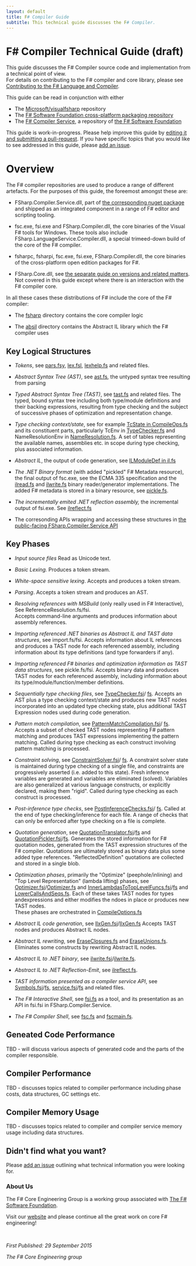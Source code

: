```yaml
---
layout: default
title: F# Compiler Guide
subtitle: This technical guide discusses the F# Compiler.  
---
```


# F# Compiler Technical Guide (draft)

This guide discusses the F# Compiler source code and implementation from a technical point of view.  
For details on contributing to the F# compiler and core library, please see 
[Contributing to the F# Language and Compiler](http://fsharp.github.io/2014/06/18/fsharp-contributions.html).

This guide can be read in conjunction with either 

* The [Microsoft/visualfsharp](http://github.com/Microsoft/visualfsharp) repository
* The [F# Software Foundation cross-platform packaging repository](http://github.com/fsharp/fsharp)
* The [F# Compiler Service](http://github.com/fsharp/FSharp.Compiler.Service), a repository of [the F# Software Foundation](http://fsharp.org)

This guide is work-in-progress. Please help improve this guide by [editing it and submitting a
pull-request](https://github.com/fsharp/fsharp.github.io/blob/master/_posts/2015-09-29-fsharp-compiler-guide.md). 
If you have specific topics that you would like to see addressed in this guide, 
please [add an issue](https://github.com/fsharp/fsharp.github.io/issues).

# Overview

The F# compiler repositories are used to produce a range of different artefacts.  For the purposes of this
guide, the foreemost amongst these are:

* FSharp.Compiler.Service.dll, part of [the corresponding nuget package](https://www.nuget.org/packages/FSharp.Compiler.Service) 
  and shipped as an integrated component in a range of F# editor and scripting tooling.

* fsc.exe, fsi.exe and FSharp.Compiler.dll, the core binaries of the Visual F# tools for Windows.  These tools also
  include FSharp.LanguageService.Compiler.dll, a special trimeed-down build of the core of the F# compiler.

* fsharpc, fsharpi, fsc.exe, fsi.exe, FSharp.Compiler.dll, the core binaries of the cross-platform open edition packages for F#.

* FSharp.Core.dll, see [the separate guide on versions and related matters](http://fsharp.github.io/2015/04/18/fsharp-core-notes.html).  Not covered in this guide except where there
  is an interaction with the F# compiler core.

In all these cases these distributions of F# include the core of the F# compiler:

* The [fsharp](https://github.com/Microsoft/visualfsharp/tree/master/src/fsharp) directory contains the core compiler logic

* The [absil](https://github.com/Microsoft/visualfsharp/tree/master/src/fsharp) directory contains the Abstract IL library which the F# compiler uses

## Key Logical Structures

* _Tokens_, see [pars.fsy](https://github.com/fsharp/FSharp.Compiler.Service/blob/master/src/fsharp/pars.fsy), [lex.fsl](https://github.com/fsharp/FSharp.Compiler.Service/blob/master/src/fsharp/lex.fsl), [lexhelp.fs](https://github.com/fsharp/FSharp.Compiler.Service/blob/master/src/fsharp/lexhelp.fs) and related files.

* _Abstract Syntax Tree (AST)_, see [ast.fs](https://github.com/fsharp/FSharp.Compiler.Service/blob/master/src/fsharp/ast.fs), the untyped syntax tree resulting from parsing

* _Typed Abstract Syntax Tree (TAST)_, see [tast.fs](https://github.com/fsharp/FSharp.Compiler.Service/blob/master/src/fsharp/tast.fs) and related files. The typed, bound syntax tree including both 
  type/module definitions and their backing expressions, resulting from type checking
  and the subject of successive phases of optimization and representation change.

* _Type checking context/state_, see for example [TcState in CompileOps.fs](https://github.com/fsharp/FSharp.Compiler.Service/blob/master/src/fsharp/CompileOps.fs#L5071) and its constituent parts, particularly TcEnv in [TypeChecker.fs](https://github.com/fsharp/FSharp.Compiler.Service/blob/master/src/fsharp/TypeChecker.fs) and NameResolutionEnv in [NameResolution.fs](https://github.com/fsharp/FSharp.Compiler.Service/blob/master/src/fsharp/NameResolution.fs).
  A set of tables representing the available names, assemblies etc. in scope during type checking, plus
  associated information.

* _Abstract IL_, the output of code generation, see [ILModuleDef in il.fs](https://github.com/fsharp/FSharp.Compiler.Service/blob/master/src/absil/il.fsi#L1598)

* _The .NET Binary format_ (with added "pickled" F# Metadata resource), the final output of fsc.exe, see the ECMA 335 specification and the [ilread.fs](https://github.com/fsharp/FSharp.Compiler.Service/blob/master/src/absil/ilread.fs) and [ilwrite.fs](https://github.com/fsharp/FSharp.Compiler.Service/blob/master/src/absil/ilwrite.fs) binary reader/generator implementations.  The added F# metadata is stored in a binary resource, see [pickle.fs](https://github.com/fsharp/FSharp.Compiler.Service/blob/master/src/fsharp/pickle.fs).

* _The incrementally emited .NET reflection assembly,_ the incremental output of fsi.exe. See [ilreflect.fs](https://github.com/fsharp/FSharp.Compiler.Service/blob/master/src/absil/ilreflect.fs)

* The corresonding APIs wrapping and accessing these structures in [the public-facing FSharp.Compiler.Service API](https://github.com/fsharp/FSharp.Compiler.Service/tree/master/src/fsharp/vs)

## Key Phases

* _Input source files_  Read as Unicode text.

* _Basic Lexing._  Produces a token stream.

* _White-space sensitive lexing_.  Accepts and produces a token stream.

* _Parsing_. Accepts a token stream and produces an AST.

* _Resolving references with MSBuild_ (only really used in F# Interactive), See ReferenceResolution.fs/fsi.  
  Accepts command-line arguments and produces information about assembly references.

* _Importing referenced .NET binaries as Abstract IL and TAST data structures_, see import.fs/fsi.
  Accepts information about IL references and produces a TAST node for each referenced assembly, 
  including information about its type definitions (and type forwarders if any).

* _Importing referenced F# binaries and optimization information as TAST data structures_, see pickle.fs/fsi.
  Accepts binary data and produces  TAST nodes for each referenced assembly, 
  including information about its type/module/function/member definitions.

* _Sequentially type checking files_, see
  [TypeChecker.fsi](https://github.com/fsharp/FSharp.Compiler.Service/blob/master/src/fsharp/TypeChecker.fsi)/
  [fs](https://github.com/fsharp/FSharp.Compiler.Service/blob/master/src/fsharp/TypeChecker.fs).
  Accepts an AST plus a type checking context/state and produces new TAST nodes
  incorporated into an updated type checking state, plus additional TAST Expression nodes used during code generation.

* _Pattern match compilation_, see
  [PatternMatchCompilation.fsi](https://github.com/fsharp/FSharp.Compiler.Service/blob/master/src/fsharp/PatternMatchCompilation.fsi)/
  [fs](https://github.com/fsharp/FSharp.Compiler.Service/blob/master/src/fsharp/PatternMatchCompilation.fs).
  Accepts a subset of checked TAST nodes representing F# pattern matching and produces TAST expressions implementing
  the pattern matching.  Called during type checking as each construct involving pattern matching is processed.

* _Constraint solving_, see
  [ConstraintSolver.fsi](https://github.com/fsharp/FSharp.Compiler.Service/blob/master/src/fsharp/ConstraintSolver.fsi)/
  [fs](https://github.com/fsharp/FSharp.Compiler.Service/blob/master/src/fsharp/ConstraintSolver.fs).
  A constraint solver state is maintained during type checking of a single file, and constraints are progressively
  asserted (i.e. added to this state).  Fresh inference variables are generated and variables are eliminated (solved).
  Variables are also generalized at various language constructs, or explicitly declared, making them "rigid".
  Called during type checking as each construct is processed.

* _Post-inference type checks_, see
  [PostInferenceChecks.fsi](https://github.com/fsharp/FSharp.Compiler.Service/blob/master/src/fsharp/PostInferenceChecks.fsi)/
  [fs](https://github.com/fsharp/FSharp.Compiler.Service/blob/master/src/fsharp/PostInferenceChecks.fs).
  Called at the end of type checking/inference for each file.
  A range of checks that can only be enforced after type checking on a file is complete.

* _Quotation generation_, see
  [QuotationTranslator.fsi](https://github.com/fsharp/FSharp.Compiler.Service/blob/master/src/fsharp/QuotationTranslator.fsi)/[fs](https://github.com/fsharp/FSharp.Compiler.Service/blob/master/src/fsharp/QuotationTranslator.fs) and
  [QuotationPickler.fsi](https://github.com/fsharp/FSharp.Compiler.Service/blob/master/src/fsharp/QuotationPickler.fsi)/[fs](https://github.com/fsharp/FSharp.Compiler.Service/blob/master/src/fsharp/QuotationPickler.fs).
  Generates the stored information for F# quotation nodes, generated from the TAST expression structures of the
  F# compiler. Quotations are ultimately stored as binary data plus some added type references. "ReflectedDefinition" quotations
  are collected and stored in a single blob.

* _Optimization phases_, primarily the "Optimize" (peephole/inlining) and "Top Level Representation" (lambda lifting) phases,
  see 
  [Optimizer.fsi](https://github.com/fsharp/FSharp.Compiler.Service/blob/master/src/fsharp/Optimizer.fsi)/[Optimizer.fs](https://github.com/fsharp/FSharp.Compiler.Service/blob/master/src/fsharp/Optimizer.fs) and
  [InnerLambdasToTopLevelFuncs.fsi](https://github.com/fsharp/FSharp.Compiler.Service/blob/master/src/fsharp/InnerLambdasToTopLevelFuncs.fsi)/[fs](https://github.com/fsharp/FSharp.Compiler.Service/blob/master/src/fsharp/InnerLambdasToTopLevelFuncs.fs) and
  [LowerCallsAndSeqs.fs](https://github.com/fsharp/FSharp.Compiler.Service/blob/master/src/fsharp/LowerCallsAndSeqs.fs).
  Each of these takes TAST nodes for types andexpressions and either modifies the ndoes in place or produces new TAST nodes.  
  These phases are orchestrated in [CompileOptions.fs](https://github.com/fsharp/FSharp.Compiler.Service/blob/master/src/fsharp/CompileOptions.fs)

* _Abstract IL code generation_, see 
  [IlxGen.fsi](https://github.com/fsharp/FSharp.Compiler.Service/blob/master/src/absil/IlxGen.fsi)/[IlxGen.fs](https://github.com/fsharp/FSharp.Compiler.Service/blob/master/src/absil/IlxGen.fs)
  Accepts TAST nodes and produces Abstract IL nodes.

* _Abstract IL rewriting_, see 
  [EraseClosures.fs](https://github.com/fsharp/FSharp.Compiler.Service/blob/master/src/absil/EraseClosures.fs) and
  [EraseUnions.fs](https://github.com/fsharp/FSharp.Compiler.Service/blob/master/src/absil/EraseUnions.fs).
  Eliminates some constructs by rewriting Abstract IL nodes.
  
* _Abstract IL to .NET binary_, see 
  [ilwrite.fsi](https://github.com/fsharp/FSharp.Compiler.Service/blob/master/src/absil/ilwrite.fsi)/[ilwrite.fs](https://github.com/fsharp/FSharp.Compiler.Service/blob/master/src/absil/ilwrite.fs). 

* _Abstract IL to .NET Reflection-Emit_, see 
  [ilreflect.fs](https://github.com/fsharp/FSharp.Compiler.Service/blob/master/src/absil/ilreflect.fs). 

* _TAST information presented as a compiler service API_, see 
  [Symbols.fsi](https://github.com/fsharp/FSharp.Compiler.Service/blob/master/src/fsharp/vs/Symbols.fsi)/[fs](https://github.com/fsharp/FSharp.Compiler.Service/blob/master/src/fsharp/vs/Symbols.fs), 
  [service.fsi](https://github.com/fsharp/FSharp.Compiler.Service/blob/master/src/fsharp/vs/service.fsi)/[fs](https://github.com/fsharp/FSharp.Compiler.Service/blob/master/src/fsharp/vs/service.fs) 
  and related files.

* _The F# Interactive Shell_, see [fsi.fs](https://github.com/Microsoft/visualfsharp/blob/master/src/fsharp/fsi/fsi.fs) as a tool, and its presentation as an API  in fsi.fsi in FSharp.Compiler.Service.

* _The F# Compiler Shell_, see [fsc.fs](https://github.com/Microsoft/visualfsharp/blob/master/src/fsharp/fsi/fsc.fs) and [fscmain.fs](https://github.com/Microsoft/visualfsharp/blob/master/src/fsharp/fsi/fscmain.fs).


## Geneated Code Performance 

TBD - will discuss various aspects of generated code and the parts of the compiler responsible.

## Compiler Performance 

TBD - discusses topics related to compiler performance including phase costs, data structures, GC settings etc.

## Compiler Memory Usage

TBD - discusses topics related to compiler and compiler service memory usage including data structures.

## Didn't find what you want?

Please [add an issue](https://github.com/fsharp/fsharp.github.io/issues) outlining what technical information you were looking 
for.

### About Us

The F# Core Engineering Group is a working group associated with [The F# Software Foundation](http://fsharp.org).

Visit our [website](http://fsharp.github.io) and please continue all the great work on core F# engineering!

<br />
 
_First Published: 29 September 2015_

_The F# Core Engineering group_


